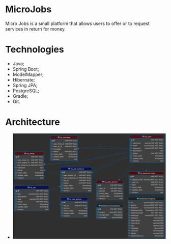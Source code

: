# MicroJobs

Micro Jobs is a small platform that allows users to offer or to request services in return for money.

# Technologies
- Java;
- Spring Boot;
- ModelMapper;
- Hibernate;
- Spring JPA;
- PostgreSQL;
- Gradle;
- Git.

# Architecture
- ![Database](micro-jobs.png)
